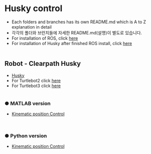 # Husky control
+ Each folders and branches has its own README.md which is A to Z explanation in detail
+ 각각의 폴더와 브런치들에 자세한 README.md(설명)이 별도로 있습니다.
+ For installation of ROS, click [here](https://github.com/engcang/Ubuntu_ROS_Installation/)
+ For installation of Husky after finished ROS install, click [here](https://github.com/engcang/husky/blob/master/Husky_custom_board_install_Kinetic/)
</br></br>

## Robot - Clearpath Husky
+ [Husky](https://www.clearpathrobotics.com/husky-unmanned-ground-vehicle-robot/)
+ For Turtlebot2 click [here](https://github.com/engcang/turtlebot2)
+ For Turtlebot3 click [here](https://github.com/engcang/turtlebot3) </br></br>

### ● MATLAB version
+ [Kinematic position Control]()
</br>

### ● Python version
+ [Kinematic position Control]()
